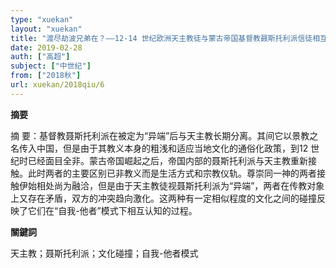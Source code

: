 ```yaml
---
type: "xuekan"
layout: "xuekan"
title: "渡尽劫波兄弟在？——12-14 世纪欧洲天主教徒与蒙古帝国基督教聂斯托利派信徒相互认知过程初探"
date: 2019-02-28
auth: ["高超"]
subject: ["中世纪"]
from: ["2018秋"]
url: xuekan/2018qiu/6
---
```


**摘要**      

摘 要：基督教聂斯托利派在被定为“异端”后与天主教长期分离。其间它以景教之名传入中国，但是由于其教义本身的粗浅和适应当地文化的通俗化政策，到12 世纪时已经面目全非。蒙古帝国崛起之后，帝国内部的聂斯托利派与天主教重新接触。此时两者的主要区别已非教义而是生活方式和宗教仪轨。尊崇同一神的两者接触伊始相处尚为融洽，但是由于天主教徒视聂斯托利派为“异端”，两者在传教对象上又存在矛盾，双方的冲突趋向激化。这两种有一定相似程度的文化之间的碰撞反映了它们在“自我-他者”模式下相互认知的过程。

**關鍵詞**

天主教；聂斯托利派；文化碰撞；自我-他者模式
